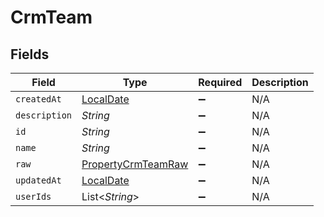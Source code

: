 # CrmTeam


## Fields

| Field                                                                           | Type                                                                            | Required                                                                        | Description                                                                     |
| ------------------------------------------------------------------------------- | ------------------------------------------------------------------------------- | ------------------------------------------------------------------------------- | ------------------------------------------------------------------------------- |
| `createdAt`                                                                     | [LocalDate](https://docs.oracle.com/javase/8/docs/api/java/time/LocalDate.html) | :heavy_minus_sign:                                                              | N/A                                                                             |
| `description`                                                                   | *String*                                                                        | :heavy_minus_sign:                                                              | N/A                                                                             |
| `id`                                                                            | *String*                                                                        | :heavy_minus_sign:                                                              | N/A                                                                             |
| `name`                                                                          | *String*                                                                        | :heavy_minus_sign:                                                              | N/A                                                                             |
| `raw`                                                                           | [PropertyCrmTeamRaw](../../models/shared/PropertyCrmTeamRaw.md)                 | :heavy_minus_sign:                                                              | N/A                                                                             |
| `updatedAt`                                                                     | [LocalDate](https://docs.oracle.com/javase/8/docs/api/java/time/LocalDate.html) | :heavy_minus_sign:                                                              | N/A                                                                             |
| `userIds`                                                                       | List<*String*>                                                                  | :heavy_minus_sign:                                                              | N/A                                                                             |
